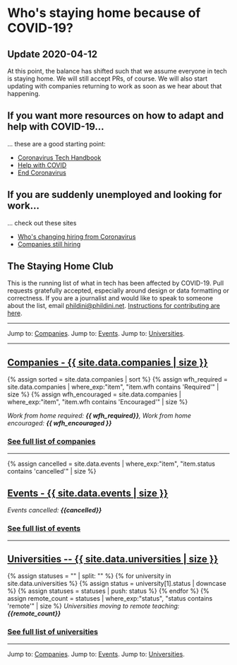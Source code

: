 # Who's staying home because of COVID-19?

## Update 2020-04-12
At this point, the balance has shifted such that we assume everyone in tech is staying home. We will still accept PRs, of course. We will also start updating with companies returning to work as soon as we hear about that happening.

## If you want more resources on how to adapt and help with COVID-19...

... these are a good starting point: 

- <a href="https://coronavirustechhandbook.com/home">Coronavirus Tech Handbook</a>
- <a href="https://helpwithcovid.com/">Help with COVID</a>
- <a href="https://www.endcoronavirus.org/">End Coronavirus</a>

## If you are suddenly unemployed and looking for work...

... check out these sites

- <a href="https://candor.co/hiring-freezes/">Who's changing hiring from Coronavirus</a>
- <a href="https://coda.io/@kenny/companies-still-hiring">Companies still hiring</a>

## The Staying Home Club

This is the running list of what in tech has been affected by COVID-19. Pull requests gratefully accepted, especially around design or data formatting or correctness. If you are a journalist and would like to speak to someone about the list, email phildini@phildini.net. <a href="https://github.com/phildini/stayinghomeclub/blob/master/README.md">Instructions for contributing are here</a>.

---

Jump to: <a href="/companies.html">Companies</a>. Jump to: <a href="/events.html">Events</a>. Jump to: <a href="/universities.html">Universities</a>.

---

<a name="companies"></a>
## [Companies - {{ site.data.companies | size }}](/companies.html)
{% assign sorted = site.data.companies | sort %}
{% assign wfh_required = site.data.companies | where_exp:"item", "item.wfh contains 'Required'" | size %}
{% assign wfh_encouraged = site.data.companies | where_exp:"item", "item.wfh contains 'Encouraged'" | size %}

*Work from home required: **{{ wfh_required}}**, Work from home encouraged: **{{ wfh_encouraged }}***

### [See full list of companies](/companies.html)

---

<a name="events"></a>
{% assign cancelled = site.data.events | where_exp:"item", "item.status contains 'cancelled'" | size %}

## [Events - {{ site.data.events | size }}](/events.html)

*Events cancelled: **{{cancelled}}***

### [See full list of events](/events.html)

---

<a name="universities"></a>

## [Universities -- {{ site.data.universities | size }}](/universities.html)

{% assign statuses = "" | split: "" %}
{% for university in site.data.universities %}
    {% assign status = university[1].status | downcase %}
    {% assign statuses = statuses | push: status %}
{% endfor %}
{% assign remote_count = statuses | where_exp:"status", "status contains 'remote'" | size %}
*Universities moving to remote teaching: **{{remote_count}}***

### [See full list of universities](/universities.html)

---

Jump to: <a href="/companies.html">Companies</a>. Jump to: <a href="/events.html">Events</a>. Jump to: <a href="/universities.html">Universities</a>.
